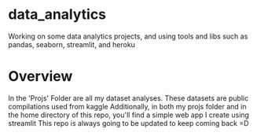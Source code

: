 # data_analytics
Working on some data analytics projects, and using tools and libs such as pandas, seaborn, streamlit, and heroku


# Overview
In the 'Projs' Folder are all my dataset analyses. These datasets are public compilations used from kaggle
Additionally, in both my projs folder and in the home directory of this repo, you'll find a simple web app I create using streamlit
This repo is always going to be updated to keep coming back =D
